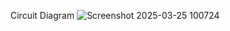 Circuit Diagram
![Screenshot 2025-03-25 100724](https://github.com/user-attachments/assets/34e335f5-bded-476a-8eba-9a49c6cac13c)
